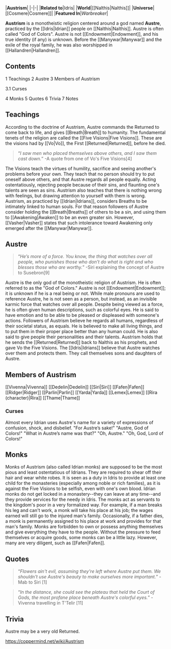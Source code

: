 |**Austrism**|
|-|-|
|**Related to**|Idris|
|**World**|[[Nalthis\|Nalthis]]|
|**Universe**|[[Cosmere\|Cosmere]]|
|**Featured In**|*Warbreaker*|

**Austrism** is a monotheistic religion centered around a god named **Austre**, practiced by the [[Idris\|Idrian]] people on [[Nalthis\|Nalthis]]. Austre is often called "God of Colors".
Austre is not [[Endowment\|Endowment]], and his true identity (if any) is unknown. Before the [[Manywar\|Manywar]] and the exile of the royal family, he was also worshipped in [[Hallandren\|Hallandren]].

## Contents

1 Teachings
2 Austre
3 Members of Austrism

3.1 Curses


4 Monks
5 Quotes
6 Trivia
7 Notes


## Teachings
According to the doctrine of Austrism, Austre commands the Returned to come back to life, and gives [[Breath\|Breath]] to humanity.
The fundamental tenets of the religion are called the [[Five Visions\|Five Visions]]. These are the visions had by [[Vo\|Vo]], the First [[Returned\|Returned]], before he died.

>“*I saw men who placed themselves above others, and I saw them cast down.*”
\-A quote from one of Vo's Five Visions[4]


The Visions teach the virtues of humility, sacrifice and seeing another's problems before your own. They teach that no person should try to put oneself above others, and that Austre regards all people equally. Acting ostentatiously, rejecting people because of their sins, and flaunting one's talents are seen as sins. Austrism also teaches that there is nothing wrong with feelings, but drawing attention to yourself with them is wrong.
Austrism, as practiced by [[Idrian\|Idrians]], considers Breaths to be intimately linked to human souls. For that reason followers of Austre consider holding the [[Breath\|Breaths]] of others to be a sin, and using them to [[Awakening\|Awaken]] to be an even greater sin. However, [[Vasher\|Vasher]] states that such intolerance toward Awakening only emerged after the [[Manywar\|Manywar]].

## Austre
>“*He’s more of a force. You know, the thing that watches over all people, who punishes those who don’t do what is right and who blesses those who are worthy.*”
\-Siri explaining the concept of Austre to Susebron[9]


Austre is the only god of the monotheistic religion of Austrism. He is often referred to as the "God of Colors." Austre is not [[Endowment\|Endowment]]; it is unknown if he is a real being or not.
While male pronouns are used to reference Austre, he is not seen as a person, but instead, as an invisible karmic force that watches over all people. Despite being viewed as a force, he is often given human descriptions, such as colorful eyes. He is said to have emotion and to be able to be pleased or displeased with someone's actions. Followers of Austrism believe he regards all humans, regardless of their societal status, as equals.
He is believed to make all living things, and to put them in their proper place better than any human could. He is also said to give people their personalities and their talents. Austrism holds that he sends the [[Returned\|Returned]] back to Nalthis as his prophets, and gave Vo the Five Visions.
The [[Idris\|Idrians]] believe that Austre watches over them and protects them. They call themselves sons and daughters of Austre.

## Members of Austrism

[[Vivenna\|Vivenna]]
[[Dedelin\|Dedelin]]
[[Siri\|Siri]]
[[Fafen\|Fafen]]
[[Ridger\|Ridger]]
[[Parlin\|Parlin]]
[[Yarda\|Yarda]]
[[Lemex\|Lemex]]
[[Rira (character)\|Rira]]
[[Thame\|Thame]]

### Curses
Almost every Idrian uses Austre's name for a variety of expressions of confusion, shock, and disbelief.
"For Austre’s sake!"
"Austre, God of Colors!"
"What in Austre’s name was that?"
"Oh, Austre."
"Oh, God, Lord of Colors!"

## Monks
Monks of Austrism (also called Idrian monks) are supposed to be the most pious and least ostentatious of Idrians. They are required to shear off their hair and wear white robes. It is seen as a duty in Idris to provide at least one child for the monasteries (especially among noble or rich families), as it is against the Five Visions to be selfish, even with one's own blood. Idrian monks do not get locked in a monastery--they can leave at any time--and they provide services for the needy in Idris.
The monks act as servants to the kingdom's poor in a very formalized way. For example, if a man breaks his leg and can't work, a monk will take his place at his job; the wages earned will still go to the injured man's family. Occasionally, if a father dies, a monk is permanently assigned to his place at work and provides for that man's family.
Monks are forbidden to own or possess anything themselves and give everything they have to the people. Without the pressure to feed themselves or acquire goods, some monks can be a little lazy. However, many are very diligent, such as [[Fafen\|Fafen]].

## Quotes
>“*Flowers ain't evil, assuming they're left where Austre put them. We shouldn't use Austre's beauty to make ourselves more important.*”
\-Mab to Siri [1]


>“*In the distance, she could see the plateau that held the Court of Gods, the most profane place beneath Austre's colorful eyes.*”
\-Vivenna travelling in T'Telir [11]


## Trivia
Austre may be a very old Returned.



https://coppermind.net/wiki/Austrism
